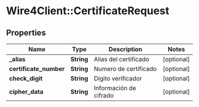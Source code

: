 # Wire4Client::CertificateRequest

## Properties
Name | Type | Description | Notes
------------ | ------------- | ------------- | -------------
**_alias** | **String** | Alias del certificado | [optional] 
**certificate_number** | **String** | Numero de certificado | [optional] 
**check_digit** | **String** | Dígito verificador | [optional] 
**cipher_data** | **String** | Información de cifrado | [optional] 



